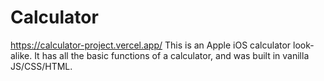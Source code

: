 # Calculator
https://calculator-project.vercel.app/
This is an Apple iOS calculator look-alike. It has all the basic functions of a calculator, and was built in vanilla JS/CSS/HTML.

